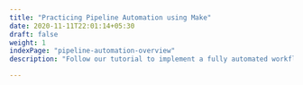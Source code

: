 ```yaml
---
title: "Practicing Pipeline Automation using Make"
date: 2020-11-11T22:01:14+05:30
draft: false
weight: 1
indexPage: "pipeline-automation-overview"
description: "Follow our tutorial to implement a fully automated workflow to conduct sentiment analysis on tweets."

---
```

